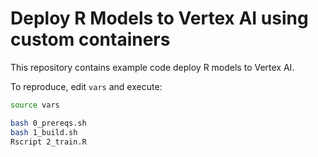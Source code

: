 # Deploy R Models to Vertex AI using custom containers

This repository contains example code deploy R models to Vertex AI.

To reproduce, edit ``vars`` and execute:

```bash
source vars

bash 0_prereqs.sh
bash 1_build.sh
Rscript 2_train.R
```
